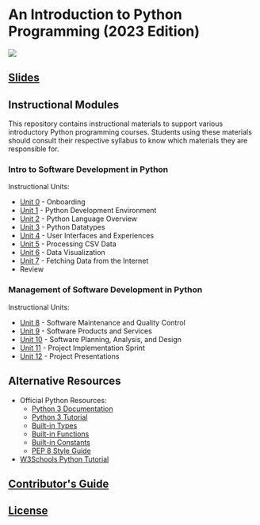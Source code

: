 # An Introduction to Python Programming (2023 Edition)

![](https://www.perforce.com/sites/default/files/image/2018-08/image-blog-enterprises-investing-python%20(2).jpg)

## [Slides](https://docs.google.com/presentation/d/174cqh8mH_zdOORcEHxqARIWMek2TJTXQfz--HKnzLyo/edit?usp=sharing)

## Instructional Modules

This repository contains instructional materials to support various introductory Python programming courses. Students using these materials should consult their respective syllabus to know which materials they are responsible for.

### Intro to Software Development in Python

Instructional Units:

  + [Unit 0](/units/unit-0.md) - Onboarding
  + [Unit 1](/units/unit-1.md) - Python Development Environment
  + [Unit 2](/units/unit-2.md) - Python Language Overview
  + [Unit 3](/units/unit-3.md) - Python Datatypes
  + [Unit 4](/units/unit-4.md) - User Interfaces and Experiences
  + [Unit 5](/units/unit-5.md) - Processing CSV Data
  + [Unit 6](/units/unit-6.md) - Data Visualization
  + [Unit 7](/units/unit-7.md) - Fetching Data from the Internet
  + Review

### Management of Software Development in Python

Instructional Units:

  + [Unit 8](/units/unit-8.md) - Software Maintenance and Quality Control
  + [Unit 9](/units/unit-9.md) - Software Products and Services
  + [Unit 10](/units/unit-10.md) - Software Planning, Analysis, and Design
  + [Unit 11](/units/unit-11.md) - Project Implementation Sprint
  + [Unit 12](/units/unit-12.md) - Project Presentations


## Alternative Resources

  + Official Python Resources:
    + [Python 3 Documentation](https://docs.python.org/3/reference/index.html)
    + [Python 3 Tutorial](https://docs.python.org/3/tutorial/index.html)
    + [Built-in Types](https://docs.python.org/3/library/stdtypes.html)
    + [Built-in Functions](https://docs.python.org/3/library/functions.html)
    + [Built-in Constants](https://docs.python.org/3/library/constants.html)
    + [PEP 8 Style Guide](https://www.python.org/dev/peps/pep-0008/)
  + [W3Schools Python Tutorial](https://www.w3schools.com/python/)

## [Contributor's Guide](/CONTRIBUTING.md)

## [License](/LICENSE.md)
